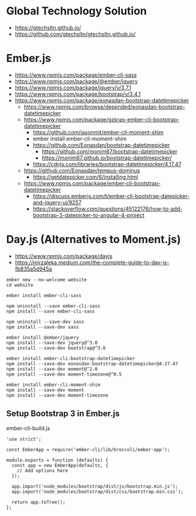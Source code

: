 # Global Technology Solution

+ https://gtechsltn.github.io/
+ https://github.com/gtechsltn/gtechsltn.github.io/

# Ember.js
+ https://www.npmjs.com/package/ember-cli-sass
+ https://www.npmjs.com/package/@ember/jquery
+ https://www.npmjs.com/package/jquery/v/3.7.1
+ https://www.npmjs.com/package/bootstrap/v/3.4.1
+ https://www.npmjs.com/package/eonasdan-bootstrap-datetimepicker
  + https://www.npmjs.com/browse/depended/eonasdan-bootstrap-datetimepicker
  + https://www.npmjs.com/package/gzkras-ember-cli-bootstrap-datetimepicker
    + https://github.com/jasonmit/ember-cli-moment-shim
    + ember install ember-cli-moment-shim
    + https://github.com/Eonasdan/bootstrap-datetimepicker
      + https://github.com/monim67/bootstrap-datetimepicker
      + https://monim67.github.io/bootstrap-datetimepicker/
    + https://cdnjs.com/libraries/bootstrap-datetimepicker/4.17.47
  + https://github.com/Eonasdan/tempus-dominus
    + https://getdatepicker.com/6/installing.html
  + https://www.npmjs.com/package/ember-cli-bootstrap-datetimepicker
    + https://discuss.emberjs.com/t/ember-cli-bootstrap-datepicker-and-jquery-ui/9257
    + https://stackoverflow.com/questions/45122176/how-to-add-bootstrap-3-datepicker-to-angular-4-project

# Day.js (Alternatives to Moment.js)
+ https://www.npmjs.com/package/dayjs
+ https://mirzaleka.medium.com/the-complete-guide-to-day-js-fb835a5d945a

```
ember new --no-welcome website
cd website

ember install ember-cli-sass

npm uninstall --save ember-cli-sass
npm install --save ember-cli-sass

npm uninstall --save-dev sass
npm install --save-dev sass

ember install @ember/jquery
npm install --save-dev jquery@^3.0
npm install --save-dev bootstrap@^3.0

ember install ember-cli-bootstrap-datetimepicker
npm install --save-dev eonasdan-bootstrap-datetimepicker@4.17.47
npm install --save-dev moment@^2.0
npm install --save-dev moment-timezone@^0.5

ember install ember-cli-moment-shim
npm install --save-dev moment
npm install --save-dev moment-timezone
```

## Setup Bootstrap 3 in Ember.js

ember-cli-build.js

```
'use strict';

const EmberApp = require('ember-cli/lib/broccoli/ember-app');

module.exports = function (defaults) {
  const app = new EmberApp(defaults, {
    // Add options here
  });

  app.import('node_modules/bootstrap/dist/js/bootstrap.min.js');
  app.import('node_modules/bootstrap/dist/css/bootstrap.min.css');

  return app.toTree();
};
```
